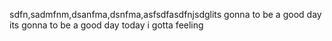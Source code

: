 
sdfn,sadmfnm,dsanfma,dsnfma,asfsdfasdfnjsdglits gonna to be a good day
its gonna to be a good day
today i gotta feeling
